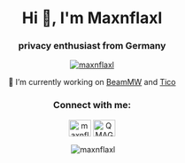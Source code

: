 <h1 align="center">Hi 👋, I'm Maxnflaxl</h1>
<h3 align="center">privacy enthusiast from Germany</h3>

<p align="center"> <a href="https://twitter.com/maxnflaxl" target="blank"><img src="https://img.shields.io/twitter/follow/maxnflaxl?logo=twitter&style=for-the-badge" alt="maxnflaxl" /></a> </p>

<div align="center" > 🔭 I’m currently working on <a href=https://Github.com/BeamMW>BeamMW</a> and <a href="https://Github.com/TicoTipMe">Tico</a> </div>

<h3 align="center">Connect with me:</h3>
<p align="center">
<a href="https://twitter.com/maxnflaxl" target="blank"><img align="center" src="https://raw.githubusercontent.com/rahuldkjain/github-profile-readme-generator/master/src/images/icons/Social/twitter.svg" alt="maxnflaxl" height="30" width="40" /></a>
<a href="https://discord.gg/QMAGK4mxgK" target="blank"><img align="center" src="https://raw.githubusercontent.com/rahuldkjain/github-profile-readme-generator/master/src/images/icons/Social/discord.svg" alt="QMAGK4mxgK" height="30" width="40" /></a>
</p>

<!-- <h3 align="left">Languages and Tools:</h3>
<p align="left"> <a href="https://www.w3schools.com/cpp/" target="_blank" rel="noreferrer"> <img src="https://raw.githubusercontent.com/devicons/devicon/master/icons/cplusplus/cplusplus-original.svg" alt="cplusplus" width="40" height="40"/> </a> <a href="https://www.w3schools.com/css/" target="_blank" rel="noreferrer"> <img src="https://raw.githubusercontent.com/devicons/devicon/master/icons/css3/css3-original-wordmark.svg" alt="css3" width="40" height="40"/> </a> <a href="https://www.w3.org/html/" target="_blank" rel="noreferrer"> <img src="https://raw.githubusercontent.com/devicons/devicon/master/icons/html5/html5-original-wordmark.svg" alt="html5" width="40" height="40"/> </a> <a href="https://developer.mozilla.org/en-US/docs/Web/JavaScript" target="_blank" rel="noreferrer"> <img src="https://raw.githubusercontent.com/devicons/devicon/master/icons/javascript/javascript-original.svg" alt="javascript" width="40" height="40"/> </a> <a href="https://www.mongodb.com/" target="_blank" rel="noreferrer"> <img src="https://raw.githubusercontent.com/devicons/devicon/master/icons/mongodb/mongodb-original-wordmark.svg" alt="mongodb" width="40" height="40"/> </a> <a href="https://nodejs.org" target="_blank" rel="noreferrer"> <img src="https://raw.githubusercontent.com/devicons/devicon/master/icons/nodejs/nodejs-original-wordmark.svg" alt="nodejs" width="40" height="40"/> </a> <a href="https://www.qt.io/" target="_blank" rel="noreferrer"> <img src="https://upload.wikimedia.org/wikipedia/commons/0/0b/Qt_logo_2016.svg" alt="qt" width="40" height="40"/> </a> <a href="https://www.rust-lang.org" target="_blank" rel="noreferrer"> <img src="https://raw.githubusercontent.com/devicons/devicon/master/icons/rust/rust-plain.svg" alt="rust" width="40" height="40"/> </a> </p> -->

<p align="center">&nbsp;<img align="center" src="https://github-readme-stats.vercel.app/api?username=maxnflaxl&show_icons=true&theme=radical&locale=en" alt="maxnflaxl" /></p>
